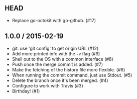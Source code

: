 ## HEAD

  * Replace go-octokit with go-github. (#17)

## 1.0.0 / 2015-02-19

  * git: use 'git config' to get origin URL (#12)
  * Add more printed info with the `-v` flag (#9)
  * Shell out to the OS with a common interface (#8)
  * Push once the merge commit is added. (#7)
  * Make the fetching of the history file more flexible. (#6)
  * When running the commit command, just use Stdout. (#5)
  * Delete the branch once it's been merged. (#4)
  * Configure to work with Travis (#3)
  * Birthday! (#1)
